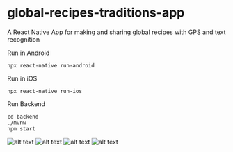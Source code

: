# global-recipes-traditions-app
A React Native App for making and sharing global recipes with GPS and text recognition

Run in Android
```
npx react-native run-android
```

Run in iOS
```
npx react-native run-ios
```

Run Backend
```
cd backend
./mvnw
npm start
```

![alt text](https://i.imgur.com/dXt1Z7J.png)
![alt text](https://i.imgur.com/n5ZC3md.png)
![alt text](https://i.imgur.com/LVtIntQ.png)
![alt text](https://i.imgur.com/8BoNggc.png)
